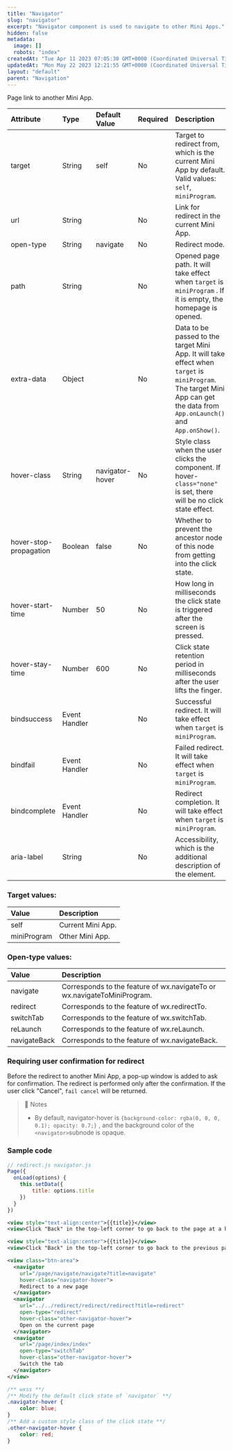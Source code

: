 ```yaml
---
title: "Navigator"
slug: "navigator"
excerpt: "Navigator component is used to navigate to other Mini Apps."
hidden: false
metadata: 
  image: []
  robots: "index"
createdAt: "Tue Apr 11 2023 07:05:30 GMT+0000 (Coordinated Universal Time)"
updatedAt: "Mon May 22 2023 12:21:55 GMT+0000 (Coordinated Universal Time)"
layout: "default"
parent: "Navigation"
---
```

Page link to another Mini App.

| Attribute              | Type          | Default Value   | Required | Description                                                                                                                                                                  |
| :--------------------- | :------------ | :-------------- | :------- | :--------------------------------------------------------------------------------------------------------------------------------------------------------------------------- |
| target                 | String        | self            | No       | Target to redirect from, which is the current Mini App by default. Valid values: `self`, `miniProgram`.                                                                      |
| url                    | String        |                 | No       | Link for redirect in the current Mini App.                                                                                                                                   |
| open-type              | String        | navigate        | No       | Redirect mode.                                                                                                                                                               |
| path                   | String        |                 | No       | Opened page path. It will take effect when `target` is `miniProgram` . If it is empty, the homepage is opened.                                                               |
| extra-data             | Object        |                 | No       | Data to be passed to the target Mini App. It will take effect when `target` is `miniProgram`. The target Mini App can get the data from `App.onLaunch()` and `App.onShow()`. |
| hover-class            | String        | navigator-hover | No       | Style class when the user clicks the component. If hover-`class="none"` is set, there will be no click state effect.                                                         |
| hover-stop-propagation | Boolean       | false           | No       | Whether to prevent the ancestor node of this node from getting into the click state.                                                                                         |
| hover-start-time       | Number        | 50              | No       | How long in milliseconds the click state is triggered after the screen is pressed.                                                                                           |
| hover-stay-time        | Number        | 600             | No       | Click state retention period in milliseconds after the user lifts the finger.                                                                                                |
| bindsuccess            | Event Handler |                 | No       | Successful redirect. It will take effect when `target` is `miniProgram`.                                                                                                     |
| bindfail               | Event Handler |                 | No       | Failed redirect. It will take effect when `target` is `miniProgram`.                                                                                                         |
| bindcomplete           | Event Handler |                 | No       | Redirect completion. It will take effect when `target` is `miniProgram`.                                                                                                     |
| aria-label             | String        |                 | No       | Accessibility, which is the additional description of the element.                                                                                                           |

### Target values:

| Value       | Description       |
| :---------- | :---------------- |
| self        | Current Mini App. |
| miniProgram | Other Mini App.   |

### Open-type values:

| Value        | Description                                                              |
| :----------- | :----------------------------------------------------------------------- |
| navigate     | Corresponds to the feature of wx.navigateTo or wx.navigateToMiniProgram. |
| redirect     | Corresponds to the feature of wx.redirectTo.                             |
| switchTab    | Corresponds to the feature of wx.switchTab.                              |
| reLaunch     | Corresponds to the feature of wx.reLaunch.                               |
| navigateBack | Corresponds to the feature of wx.navigateBack.                           |

### Requiring user confirmation for redirect

Before the redirect to another Mini App, a pop-up window is added to ask for confirmation. The redirect is performed only after the confirmation. If the user click "Cancel", `fail cancel` will be returned.

> 📘 Notes
> 
> - By default, navigator-hover is `{background-color: rgba(0, 0, 0, 0.1); opacity: 0.7;}` , and the background color of the `<navigator>`subnode is opaque.

### Sample code

```javascript JavaScript
// redirect.js navigator.js
Page({
  onLoad(options) {
    this.setData({
    	title: options.title
    })
  }
})
```
```xml redirect.wxml
<view style="text-align:center">{{title}}</view>
<view>Click "Back" in the top-left corner to go back to the page at a higher level</view>
```
```xml navigator.wxml
<view style="text-align:center">{{title}}</view>
<view>Click "Back" in the top-left corner to go back to the previous page</view>
```
```xml sample.wxml
<view class="btn-area">
  <navigator
    url="/page/navigate/navigate?title=navigate"
    hover-class="navigator-hover">
  	Redirect to a new page
  </navigator>
  <navigator
    url="../../redirect/redirect/redirect?title=redirect"
    open-type="redirect"
    hover-class="other-navigator-hover">
  	Open on the current page
  </navigator>
  <navigator
    url="/page/index/index"
    open-type="switchTab"
    hover-class="other-navigator-hover">
  	Switch the tab
  </navigator>
</view>

```
```css WXSS
/** wxss **/
/** Modify the default click state of `navigator` **/
.navigator-hover {
	color: blue;
}
/** Add a custom style class of the click state **/
.other-navigator-hover {
	color: red;
}
```
